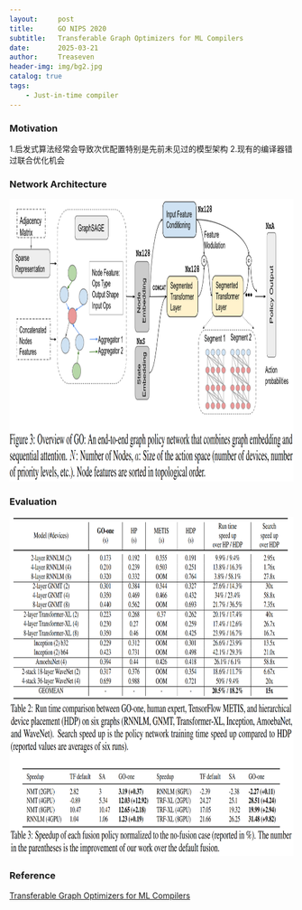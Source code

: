 ```yaml
---
layout:     post
title:      GO NIPS 2020
subtitle:   Transferable Graph Optimizers for ML Compilers
date:       2025-03-21
author:     Treaseven
header-img: img/bg2.jpg
catalog: true
tags:
    - Just-in-time compiler
---
```


### Motivation
1.启发式算法经常会导致次优配置特别是先前未见过的模型架构 2.现有的编译器错过联合优化机会


### Network Architecture


<img width="1000" height="500" src="../img/post-go.png"/>



### Evaluation


<img width="1000" height="600" src="../img/post-go-comparison.png"/>



### Reference
[Transferable Graph Optimizers for ML Compilers](https://proceedings.neurips.cc/paper_files/paper/2020/file/9f29450d2eb58feb555078bdefe28aa5-Paper.pdf)